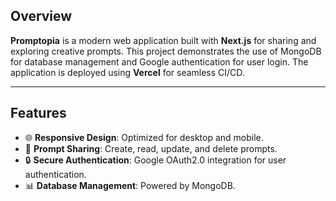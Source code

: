 ## Overview

**Promptopia** is a modern web application built with **Next.js** for sharing and exploring creative prompts. This project demonstrates the use of MongoDB for database management and Google authentication for user login. The application is deployed using **Vercel** for seamless CI/CD.

---

## Features

- 🌐 **Responsive Design**: Optimized for desktop and mobile.
- 📜 **Prompt Sharing**: Create, read, update, and delete prompts.
- 🔒 **Secure Authentication**: Google OAuth2.0 integration for user authentication.
- 📊 **Database Management**: Powered by MongoDB.
